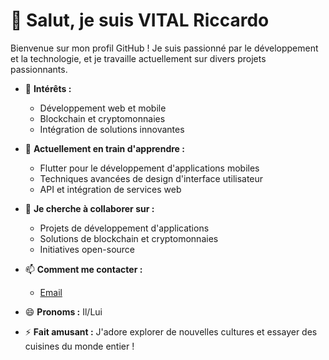 # 👋 Salut, je suis VITAL Riccardo

Bienvenue sur mon profil GitHub ! Je suis passionné par le développement et la technologie, et je travaille actuellement sur divers projets passionnants.

- 👀 **Intérêts :** 
  - Développement web et mobile
  - Blockchain et cryptomonnaies
  - Intégration de solutions innovantes

- 🌱 **Actuellement en train d'apprendre :**
  - Flutter pour le développement d'applications mobiles
  - Techniques avancées de design d'interface utilisateur
  - API et intégration de services web

- 💞️ **Je cherche à collaborer sur :**
  - Projets de développement d'applications
  - Solutions de blockchain et cryptomonnaies
  - Initiatives open-source

- 📫 **Comment me contacter :**
  - [Email](mailto:vitalriccardo03@gmail.com)

- 😄 **Pronoms :** Il/Lui

- ⚡ **Fait amusant :** J'adore explorer de nouvelles cultures et essayer des cuisines du monde entier !
